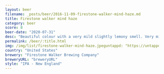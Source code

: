 ```yaml
---
layout: beer
filename: _posts/beer/2016-11-09-firestone-walker-mind-haze.md
title: Firestone walker mind haze
category: beer
score: 8
beer-date: "2020-07-31"
desc: "Beautiful colour with a very mild slightly lemony smell. Very mild on hops and slightly sour. No big flavours but could have a few of these"
permalink: /beer/:title.html
img: /img/list/firestone-walker-mind-haze.jpeguntappd: "https://untappd.com/b/firestone-walker-brewing-company-mind-haze/2916237"
country: "United States"
brewery: "Firestone Walker Brewing Company"
breweryURL: "breweryURL"
style: "IPA - New England"
---
```

